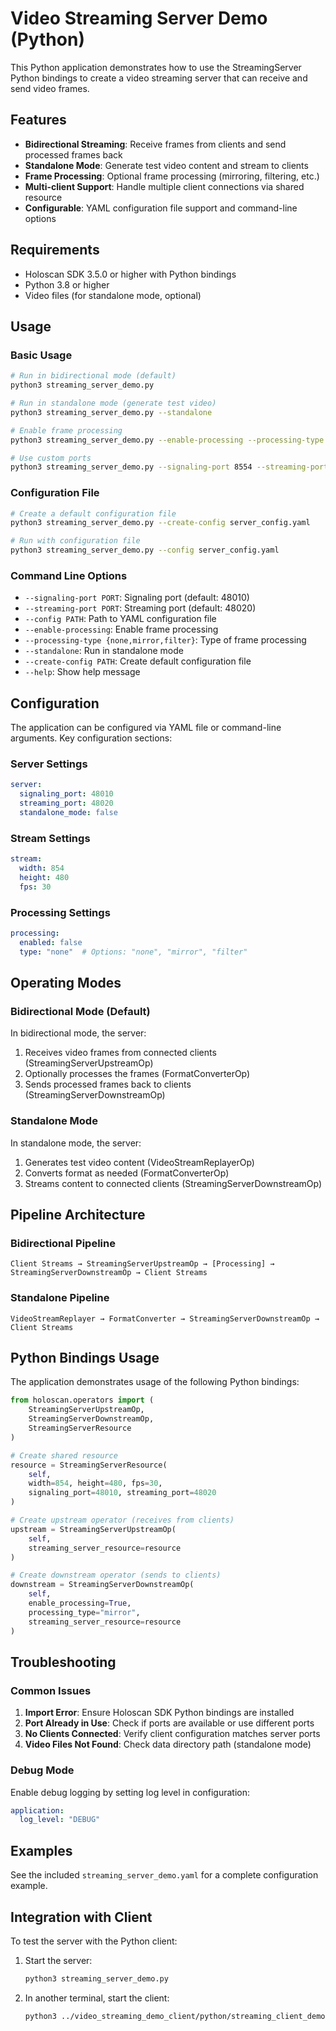 # Video Streaming Server Demo (Python)

This Python application demonstrates how to use the StreamingServer Python bindings to create a video streaming server that can receive and send video frames.

## Features

- **Bidirectional Streaming**: Receive frames from clients and send processed frames back
- **Standalone Mode**: Generate test video content and stream to clients
- **Frame Processing**: Optional frame processing (mirroring, filtering, etc.)
- **Multi-client Support**: Handle multiple client connections via shared resource
- **Configurable**: YAML configuration file support and command-line options

## Requirements

- Holoscan SDK 3.5.0 or higher with Python bindings
- Python 3.8 or higher
- Video files (for standalone mode, optional)

## Usage

### Basic Usage

```bash
# Run in bidirectional mode (default)
python3 streaming_server_demo.py

# Run in standalone mode (generate test video)
python3 streaming_server_demo.py --standalone

# Enable frame processing
python3 streaming_server_demo.py --enable-processing --processing-type mirror

# Use custom ports
python3 streaming_server_demo.py --signaling-port 8554 --streaming-port 8555
```

### Configuration File

```bash
# Create a default configuration file
python3 streaming_server_demo.py --create-config server_config.yaml

# Run with configuration file
python3 streaming_server_demo.py --config server_config.yaml
```

### Command Line Options

- `--signaling-port PORT`: Signaling port (default: 48010)
- `--streaming-port PORT`: Streaming port (default: 48020)
- `--config PATH`: Path to YAML configuration file
- `--enable-processing`: Enable frame processing
- `--processing-type {none,mirror,filter}`: Type of frame processing
- `--standalone`: Run in standalone mode
- `--create-config PATH`: Create default configuration file
- `--help`: Show help message

## Configuration

The application can be configured via YAML file or command-line arguments. Key configuration sections:

### Server Settings
```yaml
server:
  signaling_port: 48010
  streaming_port: 48020
  standalone_mode: false
```

### Stream Settings
```yaml
stream:
  width: 854
  height: 480
  fps: 30
```

### Processing Settings
```yaml
processing:
  enabled: false
  type: "none"  # Options: "none", "mirror", "filter"
```

## Operating Modes

### Bidirectional Mode (Default)

In bidirectional mode, the server:
1. Receives video frames from connected clients (StreamingServerUpstreamOp)
2. Optionally processes the frames (FormatConverterOp)
3. Sends processed frames back to clients (StreamingServerDownstreamOp)

### Standalone Mode

In standalone mode, the server:
1. Generates test video content (VideoStreamReplayerOp)
2. Converts format as needed (FormatConverterOp)
3. Streams content to connected clients (StreamingServerDownstreamOp)

## Pipeline Architecture

### Bidirectional Pipeline
```
Client Streams → StreamingServerUpstreamOp → [Processing] → StreamingServerDownstreamOp → Client Streams
```

### Standalone Pipeline
```
VideoStreamReplayer → FormatConverter → StreamingServerDownstreamOp → Client Streams
```

## Python Bindings Usage

The application demonstrates usage of the following Python bindings:

```python
from holoscan.operators import (
    StreamingServerUpstreamOp,
    StreamingServerDownstreamOp,
    StreamingServerResource
)

# Create shared resource
resource = StreamingServerResource(
    self,
    width=854, height=480, fps=30,
    signaling_port=48010, streaming_port=48020
)

# Create upstream operator (receives from clients)
upstream = StreamingServerUpstreamOp(
    self,
    streaming_server_resource=resource
)

# Create downstream operator (sends to clients)
downstream = StreamingServerDownstreamOp(
    self,
    enable_processing=True,
    processing_type="mirror",
    streaming_server_resource=resource
)
```

## Troubleshooting

### Common Issues

1. **Import Error**: Ensure Holoscan SDK Python bindings are installed
2. **Port Already in Use**: Check if ports are available or use different ports
3. **No Clients Connected**: Verify client configuration matches server ports
4. **Video Files Not Found**: Check data directory path (standalone mode)

### Debug Mode

Enable debug logging by setting log level in configuration:

```yaml
application:
  log_level: "DEBUG"
```

## Examples

See the included `streaming_server_demo.yaml` for a complete configuration example.

## Integration with Client

To test the server with the Python client:

1. Start the server:
   ```bash
   python3 streaming_server_demo.py
   ```

2. In another terminal, start the client:
   ```bash
   python3 ../video_streaming_demo_client/python/streaming_client_demo.py
   ```
